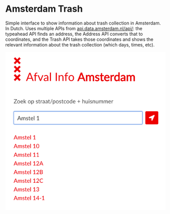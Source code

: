 # Amsterdam Trash
Simple interface to show information about trash collection in Amsterdam. In Dutch. Uses multiple APIs from [api.data.amsterdam.nl/api/](https://api.data.amsterdam.nl/api/): the typeahead API finds an address, the Address API converts that to coordinates, and the Trash API takes those coordinates and shows the relevant information about the trash collection (which days, times, etc).

![screenshot](screenshot.png)
